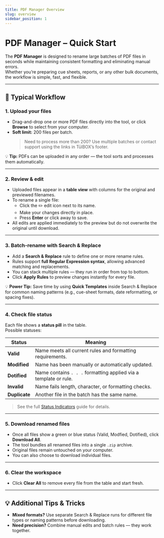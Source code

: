```yaml
---
title: PDF Manager Overview
slug: overview
sidebar_position: 1
---
```


# PDF Manager – Quick Start 

The **PDF Manager** is designed to rename large batches of PDF files in seconds while maintaining consistent formatting and eliminating manual errors.  
Whether you’re preparing cue sheets, reports, or any other bulk documents, the workflow is simple, fast, and flexible.

---

## 🚀 Typical Workflow

### 1. **Upload your files**
- Drag-and-drop one or more PDF files directly into the tool, or click **Browse** to select from your computer.  
- **Soft limit:** 200 files per batch.  
  > Need to process more than 200? Use multiple batches or contact support using the links in TūlBOX’s footer.

💡 **Tip:** PDFs can be uploaded in any order — the tool sorts and processes them automatically.

---

### 2. **Review & edit**
- Uploaded files appear in a **table view** with columns for the original and previewed filenames.
- To rename a single file:
  - Click the ✏️ edit icon next to its name.
  - Make your changes directly in place.
  - Press **Enter** or click away to save.
- All edits are applied immediately to the preview but do not overwrite the original until download.

---

### 3. **Batch-rename with Search & Replace**
- Add a **Search & Replace** rule to define one or more rename rules.
- Rules support **full Regular Expression syntax**, allowing advanced matching and replacements.
- You can stack multiple rules — they run in order from top to bottom.
- Click **Apply Rules** to preview changes instantly for every file.

💡 **Power Tip:** Save time by using **Quick Templates** inside Search & Replace for common naming patterns (e.g., cue-sheet formats, date reformatting, or spacing fixes).

---

### 4. **Check file status**
Each file shows a **status pill** in the table.  
Possible statuses:

| Status       | Meaning |
|--------------|---------|
| **Valid**    | Name meets all current rules and formatting requirements. |
| **Modified** | Name has been manually or automatically updated. |
| **Dotified** | Name contains `. . .` formatting applied via a template or rule. |
| **Invalid**  | Name fails length, character, or formatting checks. |
| **Duplicate**| Another file in the batch has the same name. |

> See the full [Status Indicators](./status-indicator) guide for details.

---

### 5. **Download renamed files**
- Once all files show a green or blue status (Valid, Modfied, Dotified), click **Download All**.
- The tool bundles all renamed files into a single `.zip` archive.
- Original files remain untouched on your computer.
- You can also choose to download individual files.

---

### 6. **Clear the workspace**
- Click **Clear All** to remove every file from the table and start fresh.

---

## 💡 Additional Tips & Tricks

- **Mixed formats?** Use separate Search & Replace runs for different file types or naming patterns before downloading.
- **Need precision?** Combine manual edits and batch rules — they work together.

